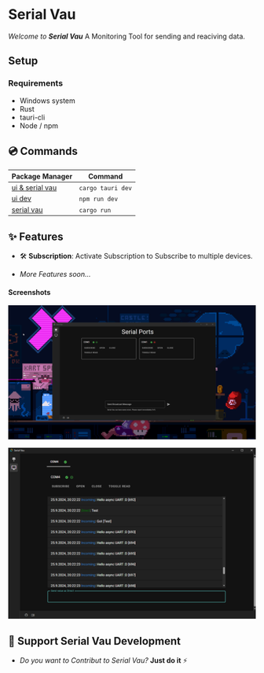 # Serial Vau

*Welcome to **Serial Vau*** A Monitoring Tool for sending and reaciving data.

## Setup

### Requirements

- Windows system
- Rust
- tauri-cli
- Node / npm


## 💿 Commands

| Package Manager                                               | Command            |
|---------------------------------------------------------------|--------------------|
| [ui & serial vau](https://tauri.app/)                         | `cargo tauri dev`  |
| [ui dev](https://docs.npmjs.com/cli/v7/commands/npm-install)  | `npm run dev`      |
| [serial vau](https://www.rust-lang.org/tools/install)         | `cargo run`        |


## ✨ Features

* 🛠️ **Subscription**: Activate Subscription to Subscribe to multiple devices.

* *More Features soon...*

#### Screenshots

![Serial Port Page](screenshots/serialPorts.png)

![Monitor Page (old)](screenshots/monitor.png)


## 💪 Support Serial Vau Development

* *Do you want to Contribut to Serial Vau?* **Just do it** ⚡


